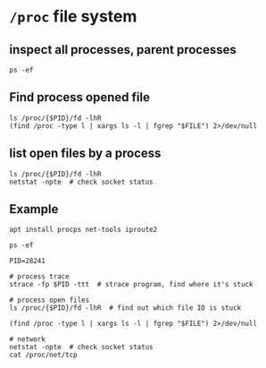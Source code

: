 # `/proc` file system

## inspect all processes, parent processes

    ps -ef

## Find process opened file

	ls /proc/{$PID}/fd -lhR
    (find /proc -type l | xargs ls -l | fgrep "$FILE") 2>/dev/null

## list open files by a process

    ls /proc/{$PID}/fd -lhR
	netstat -npte  # check socket status



## Example

	apt install procps net-tools iproute2

	ps -ef

	PID=28241

    # process trace
	strace -fp $PID -ttt  # strace program, find where it's stuck

    # process open files
	ls /proc/{$PID}/fd -lhR  # find out which file IO is stuck

	(find /proc -type l | xargs ls -l | fgrep "$FILE") 2>/dev/null

    # network
	netstat -npte  # check socket status
	cat /proc/net/tcp
